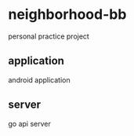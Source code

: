 # neighborhood-bb
personal practice project

## application 
android application 

## server 
go api server